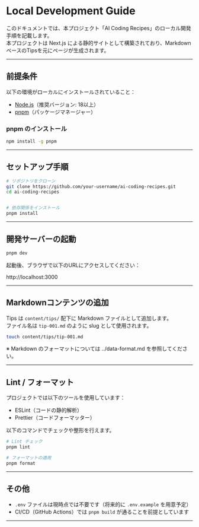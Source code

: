 # Local Development Guide

このドキュメントでは、本プロジェクト「AI Coding Recipes」のローカル開発手順を記載します。  
本プロジェクトは Next.js による静的サイトとして構築されており、MarkdownベースのTipsを元にページが生成されます。

---

## 前提条件

以下の環境がローカルにインストールされていること：

- [Node.js](https://nodejs.org/)（推奨バージョン: 18以上）
- [pnpm](https://pnpm.io/)（パッケージマネージャー）

### pnpm のインストール

```bash
npm install -g pnpm
```

---

## セットアップ手順

```bash
# リポジトリをクローン
git clone https://github.com/your-username/ai-coding-recipes.git
cd ai-coding-recipes


# 依存関係をインストール
pnpm install
```

---

## 開発サーバーの起動

```bash
pnpm dev
```

起動後、ブラウザで以下のURLにアクセスしてください：

http://localhost:3000

---

## Markdownコンテンツの追加

Tips は `content/tips/` 配下に Markdown ファイルとして追加します。  
ファイル名は `tip-001.md` のように slug として使用されます。

```bash
touch content/tips/tip-001.md
```

※ Markdown のフォーマットについては ../data-format.md を参照してください。

---

## Lint / フォーマット

プロジェクトでは以下のツールを使用しています：

- ESLint（コードの静的解析）
- Prettier（コードフォーマッター）

以下のコマンドでチェックや整形を行えます。

```bash
# Lint チェック
pnpm lint

# フォーマットの適用
pnpm format
```

---

## その他

- `.env` ファイルは現時点では不要です（将来的に `.env.example` を用意予定）
- CI/CD（GitHub Actions）では `pnpm build` が通ることを前提としています

---
